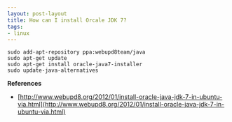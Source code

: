 ```yaml
---
layout: post-layout
title: How can I install Orcale JDK 7?
tags:
- linux
---
```


    sudo add-apt-repository ppa:webupd8team/java
    sudo apt-get update
    sudo apt-get install oracle-java7-installer
    sudo update-java-alternatives

**References**

- [http://www.webupd8.org/2012/01/install-oracle-java-jdk-7-in-ubuntu-via.html](http://www.webupd8.org/2012/01/install-oracle-java-jdk-7-in-ubuntu-via.html)

